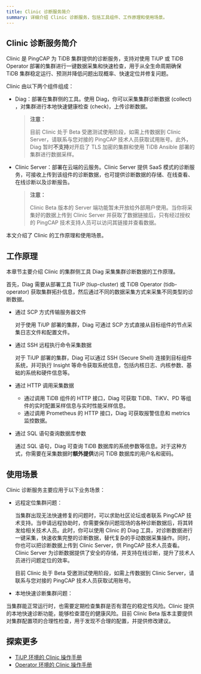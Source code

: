 ```yaml
---
title: Clinic 诊断服务简介
summary: 详细介绍 Clinic 诊断服务，包括工具组件、工作原理和使用场景。
---
```


## Clinic 诊断服务简介

Clinic 是 PingCAP 为 TiDB 集群提供的诊断服务，支持对使用 TiUP 或 TiDB Operator 部署的集群进行一键数据采集和快速检查，用于从全生命周期确保 TiDB 集群稳定运行、预测并降低问题出现概率、快速定位并修复问题。

Clinic 由以下两个组件组成：

- Diag：部署在集群侧的工具。使用 Diag，你可以采集集群诊断数据 (collect) ，对集群进行本地快速健康检查 (check)，上传诊断数据。

    > **注意：**
    >
    > 目前 Clinic 处于 Beta 受邀测试使用阶段，如需上传数据到 Clinic Server，请联系与您对接的 PingCAP 技术人员获取试用账号。此外，Diag 暂时**不支持**对开启了 TLS 加密的集群和使用 TiDB Ansible 部署的集群进行数据采样。

- Clinic Server：部署在云端的云服务。Clinic Server 提供 SaaS 模式的诊断服务，可接收上传到该组件的诊断数据，也可提供诊断数据的存储、在线查看、在线诊断以及诊断报告。

    > **注意：**
    >
    > Clinic Beta 版本的 Server 端功能暂未开放给外部用户使用。当你将采集好的数据上传到 Clinic Server 并获取了数据链接后，只有经过授权的 PingCAP  技术支持人员可以访问其链接并查看数据。

本文介绍了 Clinic 的工作原理和使用场景。

## 工作原理

本章节主要介绍 Clinic 的集群侧工具 Diag 采集集群诊断数据的工作原理。

首先，Diag 需要从部署工具 TiUP (tiup-cluster) 或 TiDB Operator (tidb-operator) 获取集群拓扑信息，然后通过不同的数据采集方式来采集不同类型的诊断数据。 

- 通过 SCP 方式传输服务器文件

    对于使用 TiUP 部署的集群，Diag 可通过 SCP 方式直接从目标组件的节点采集日志文件和配置文件。

- 通过 SSH 远程执行命令采集数据

    对于 TiUP 部署的集群，Diag 可以通过 SSH (Secure Shell) 连接到目标组件系统，并可执行 Insight 等命令获取系统信息，包括内核日志、内核参数、基础的系统和硬件信息等。

- 通过 HTTP 调用采集数据

    - 通过调用 TiDB 组件的 HTTP 接口，Diag 可获取 TiDB、TiKV、PD 等组件的实时配置采样信息与实时性能采样信息。
    - 通过调用 Prometheus 的 HTTP 接口，Diag 可获取报警信息和 metrics 监控数据。

- 通过 SQL 语句查询数据库参数

    通过 SQL 语句，Diag 可查询 TiDB 数据库的系统参数等信息。对于这种方式，你需要在采集数据时**额外提供**访问 TiDB 数据库的用户名和密码。

## 使用场景

Clinic 诊断服务主要应用于以下业务场景：

- 远程定位集群问题：

    当集群出现无法快速修复的问题时，可以求助社区论坛或者联系 PingCAP 技术支持。当申请远程协助时，你需要保存问题现场的各种诊断数据后，将其转发给相关技术人员。此时，你可以使用 Clinic 的 Diag 工具，对诊断数据进行一键采集，快速收集完整的诊断数据，替代复杂的手动数据采集操作。同时，你也可以把诊断数据上传到 Clinic Server，供 PingCAP 技术人员查看。Clinic Server 为诊断数据提供了安全的存储，并支持在线诊断，提升了技术人员进行问题定位的效率。
    
    目前 Clinic 处于 Beta 受邀测试使用阶段，如需上传数据到 Clinic Server，请联系与您对接的 PingCAP 技术人员获取试用账号。

- 本地快速诊断集群问题：

当集群能正常运行时，也需要定期检查集群是否有潜在的稳定性风险。Clinic 提供的本地快速诊断功能，能够检查潜在的健康风险。目前 Clinic Beta 版本主要提供对集群配置项的合理性检查，用于发现不合理的配置，并提供修改建议。
    
## 探索更多
 
 - [TiUP 环境的 Clinic 操作手册](clinic/clinic-data-instruction-for-tiup.md)
 - [Operator 环境的 Clinic 操作手册](clinic/clinic-user-guide-for-operator.md)